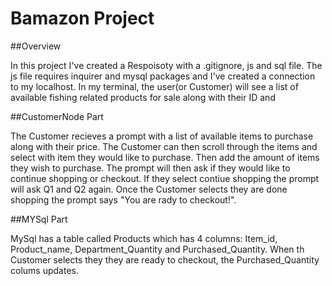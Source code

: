 # Bamazon Project

##Overview

In this project I've created a Respoisoty with a .gitignore, js and sql file. The js file requires inquirer and mysql packages and I've created a connection to my localhost. In my terminal, the user(or Customer) will see a list of available fishing related products for sale along with their ID and 

##CustomerNode Part

The Customer recieves a prompt with a list of available items to purchase along with their price. The Customer can then scroll through the items and select with item they would like to purchase. Then add the amount of items they wish to purchase. The prompt will then ask if they would like to continue shopping or checkout. If they select contiue shopping the prompt will ask Q1 and Q2 again. Once the Customer selects they are done shopping the prompt says "You are rady to checkout!".

##MYSql Part

MySql has a table called Products which has 4 columns: Item_id, Product_name, Department_Quantity and Purchased_Quantity. When th Customer selects they they are ready to checkout, the Purchased_Quantity colums updates. 